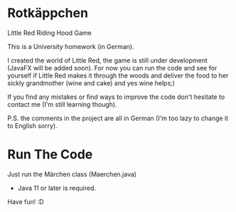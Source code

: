 # Rotkäppchen
Little Red Riding Hood Game

This is a University homework (in German).

I created the world of Little Red, the game is still under development (JavaFX will be added soon).
For now you can run the code and see for yourself if Little Red makes it through the woods and deliver the food to her sickly grandmother (wine and cake) and yes wine helps;)

If you find any mistakes or find ways to improve the code don't hesitate to contact me (I'm still learning though).

P.S. the comments in the project are all in German (I'm too lazy to change it to English sorry).

# Run The Code
Just run the Märchen class (Maerchen.java)

* Java 11 or later is required.

Have fun! :D
